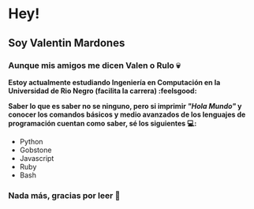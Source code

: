 # Hey!
## Soy Valentin Mardones
### Aunque mis amigos me dicen Valen o Rulo :skull:
**Estoy actualmente estudiando Ingeniería en Computación en la Universidad de Rio Negro (facilita la carrera) :feelsgood:**

**Saber lo que es saber no se ninguno, pero si imprimir _"Hola Mundo"_ y conocer los comandos básicos y medio avanzados de los lenguajes de programación cuentan como saber, sé los siguientes :computer::**
- Python
- Gobstone
- Javascript
- Ruby
- Bash

### **Nada más, gracias por leer :pill:**


<!--
**Chabok52/Chabok52** is a ✨ _special_ ✨ repository because its `README.md` (this file) appears on your GitHub profile.

Here are some ideas to get you started:

- 🔭 I’m currently working on ...
- 🌱 I’m currently learning ...
- 👯 I’m looking to collaborate on ...
- 🤔 I’m looking for help with ...
- 💬 Ask me about ...
- 📫 How to reach me: ...
- 😄 Pronouns: ...
- ⚡ Fun fact: ...
-->
